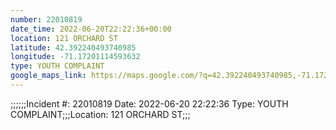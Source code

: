 ```yaml
---
number: 22010819
date_time: 2022-06-20T22:22:36+00:00
location: 121 ORCHARD ST
latitude: 42.392240493740985
longitude: -71.17201114593632
type: YOUTH COMPLAINT
google_maps_link: https://maps.google.com/?q=42.392240493740985,-71.17201114593632
---
```


;;;;;;Incident #: 22010819  Date: 2022-06-20 22:22:36   Type: YOUTH COMPLAINT;;;Location: 121 ORCHARD ST;;;
